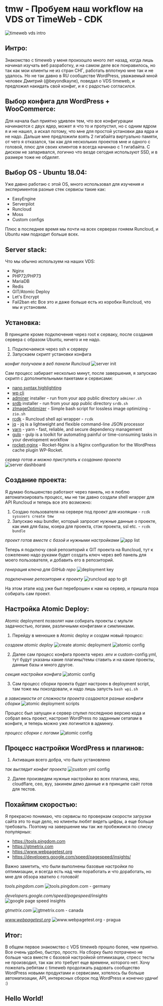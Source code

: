 # tmw - Пробуем наш workflow на VDS от TimeWeb - CDK
![timeweb vds intro](https://user-images.githubusercontent.com/12497991/53172230-7fd99d00-35ed-11e9-84f6-225339c4f2dd.jpg)
## Интро:
Знакомство с timeweb у меня произошло много лет назад, когда лишь начинал изучать веб разработку, и на самом деле все понравилось, но так как мои клиенты не из стран СНГ, работать вплотную мне так и не удалось. Но не так давно в RU сообществе WordPress, уважаемый мной человек Дмитрий (@beyondkayne), поведал о VDS timeweb, и предложил накидать свой конфиг, и я с радостью согласился. 

## Выбор конфига для WordPress + WooCommerce:
Для начала был приятно удивлен тем, что все конфигурации начинаются с двух ядер, может я что то и пропустил, но с одним ядром я и не нашел, а искал потому, что мне для простой установки два ядра и не надо. Дальше мне предложили взять 2 гигабайта виртуально памяти, от чего я отказался, так как для нескольких проектов мне и одного с головой, плюс для своих клиентов я всегда начинаю с 1 гигабайта. С диском не запаривался, логично что везде сегодня используют SSD, и в размере тоже не обделят. 

## Выбор OS - Ubuntu 18.04:
Уже давно работаю с этой OS, много использовал для изучения и экспериментов разные стек сервисы такие как:
* EasyEngine
* Serverpilot
* Runcloud
* Moss
* Custom configs

Плюс в последнее время мы почти на всех серверах гоняем Runcloud, и Ubuntu нам подходит больше всех.

## Server stack:
Что мы обычно используем на наших VDS:
* Nginx
* PHP72/PHP73
* MariaDB
* Redis
* GIT/Atomic Deploy
* Let's Encrypt
* Fail2ban etc
Все это и даже больше есть из коробки Runcloud, что мы и установим.

## Установка:
В принципе кроме подключения через root к серваку, после создания сервера с образом Ubuntu, ничего и не надо. 
1. Подключаемся через ssh к серверу
2. Запускаем скрипт установки конфига

*конфиг получаем в веб панели Runcloud*
![server init](https://user-images.githubusercontent.com/12497991/53122535-7e619380-355f-11e9-910f-6e35681f2a3e.png)

Сам процесс забирает несколько минут, после завершения, я запускаю скритп с дополнительными пакетами и сервисами:
* [nano syntax highlighting](https://github.com/scopatz/nanorc)
* [wp cli](https://wp-cli.org)
* [adminer](https://github.com/vrana/adminer) installer - run from your app public directory  `adminer.sh`
* [srdb](https://github.com/interconnectit/Search-Replace-DB) installer - run from your app public directory  `srdb.sh`
* [zImageOptimizer](https://github.com/zevilz/zImageOptimizer) - Simple bash script for lossless image optimizing - `zio.sh` 
* [rcdk](https://github.com/RunCloud-cdk/shell-api-wrapper) - Runcloud shell api wrapper - `rcdk` 
* [jq](https://github.com/stedolan/jq) - jq is a lightweight and flexible command-line JSON processor
* [yarn](https://yarnpkg.com/en) - yarn - fast, reliable, and secure dependency management
* [gulp](https://gulpjs.com) - gulp is a toolkit for automating painful or time-consuming tasks in your development workflow
* [rocket-nginx](https://github.com/maximejobin/rocket-nginx) - Rocket-Nginx is a Nginx configuration for the WordPress cache plugin WP-Rocket.

*сервер готов и можно приступать к созданию проекта*
![server dashboard](https://user-images.githubusercontent.com/12497991/53122973-a9001c00-3560-11e9-9286-53406ed6f48c.png)

## Создание проекта:
Я думаю большенство работают через панель, но я люблю автоматизировать процесс, мы не так давно создали shell wrapper для API Runcloud и теперь все это возможно:
1. Создаю пользователя на сервере под проект для изоляции - `rcdk sysusers create tmw`
2. Запускаю наш bundler, который запросит нужные данные о проекте, как имя для базы, юзера для проекта, стэк проекта, ssl etc. - `rcdk bundle`

*проект готов вместе с базой и нужными настройками*
![app list](https://user-images.githubusercontent.com/12497991/53124997-83c1dc80-3565-11e9-8b84-f34269692726.png)

Теперь я подключу свой репозиторий к GIT проекта на Runcloud, тут к сожелению надо руками будет создать ключ через веб панель для моего пользователя, и добавить его в репозиторий.

*генерация ключа для GitHub repo*
![deployment key](https://user-images.githubusercontent.com/12497991/53125901-ae149980-3567-11e9-84c2-64a677154695.png)

*подключение репозитория к проекту*
![runcloud app to git](https://user-images.githubusercontent.com/12497991/53126044-fa5fd980-3567-11e9-901b-8cd7d37ed42f.png)

На этом этапе код уже был переброшен к нам на сервер, и пришла пора собирать сам проект.

## Настройка Atomic Deploy:
Atomic deployment позволят нам собирать проекты с мульти задачностью, логами, различными конфигами и симлинками. 
1. Перейду в менюшке в Atomic deploy и создам новый процесс:

*создаем atomic deploy*
![create atomic deployment](https://user-images.githubusercontent.com/12497991/53126641-495a3e80-3569-11e9-9ff1-73f16d379013.png)
![atomic config](https://user-images.githubusercontent.com/12497991/53126983-0f3d6c80-356a-11e9-9700-972f3029494b.png)

2. Далее сам процесс конфига проекта через .env и custom-config.yml, тут будут указаны какие плагины/темы ставить и на какие проекты, данные базы и много другое.

*секция настройки конфига*
![atomic config](https://user-images.githubusercontent.com/12497991/53127238-aacedd00-356a-11e9-9348-82ec2099bb08.png)

3. Сам процесс сборки проекта будет настроен в deployment script, там тоже мы поколдовали, и надо лишь запусть `bash wpi.sh`

*в зависимости от сложности проекта создаются разные конфиги сборки*
![atomic deployment scripts](https://user-images.githubusercontent.com/12497991/53128025-7f4cf200-356c-11e9-94d3-c09a7a5ff2f5.png)

Процесс был запущен и сервер спулил последнюю версию кода и собрал весь проект, настроил WordPress по заданным сетапам в конфиге, и теперь можно уже логинится в админку.

*процесс сборки с логами*
![atomic config](https://user-images.githubusercontent.com/12497991/53128025-7f4cf200-356c-11e9-94d3-c09a7a5ff2f5.png)

## Процесс настройки WordPress и плагинов:
1. Активация всего добра, что было установлено

*так выглядит конфиг проекта*
![custom yml config](https://user-images.githubusercontent.com/12497991/53128501-a1933f80-356d-11e9-84fb-a0827c25cad9.png)

2. Далее произведем нужные настройки во всех плагина, кеш, cloudflare, сео, вуу, закинем демо данные и в принципе сайт готов для тестов.

## Похайпим скоростью:
Я прекрасно понимаю, что сервисы по проверкам скорости загрузки сайта это то еще дело, но клиенты любят видеть цифры, а еще больше требовать. Поэтому на завершение мы так же пробежимся по списку популярных:
* https://tools.pingdom.com
* https://gtmetrix.com
* https://www.webpagetest.org
* https://developers.google.com/speed/pagespeed/insights/

Важно заметить, что были выполнены базовые настройки по оптимизации, и всегда есть над чем поработать и что доработать, но мне для обзора хватило с головой!

*tools.pingdom.com*
![tools.pingdom.com - germany](https://user-images.githubusercontent.com/12497991/53129247-c983a280-356f-11e9-8201-ec3e54ef38b9.png)

*developers.google.com/speed/pagespeed/insights*
![google page speed insights](https://user-images.githubusercontent.com/12497991/53129536-7827e300-3570-11e9-972c-002521126798.png)

*gtmetrix.com*
![gtmetrix.com - canada](https://user-images.githubusercontent.com/12497991/53129719-fe442980-3570-11e9-920b-eb933f69c06a.png)

*www.webpagetest.org*
![www.webpagetest.org - pragua](https://user-images.githubusercontent.com/12497991/53130098-0486d580-3572-11e9-9331-5604143237ac.png)

## Итог:
В общем первое знакомство с VDS timeweb прошло более, чем приятно. Все очень удобно, быстро, просто.
На сборку было потрачено не больше часа вместе с базовой настройкой оптимизации, стресс тесты не производил, так как это требует еще времени, которого нет. 
Хочу пожелать ребятам с timeweb продолжать радовать сообщество WordPress новыми продуктами и сервисами, хотелось бы больше автоматизации, API, интересных сборок под WordPress и конечно удачи! :)

## Hello World!
